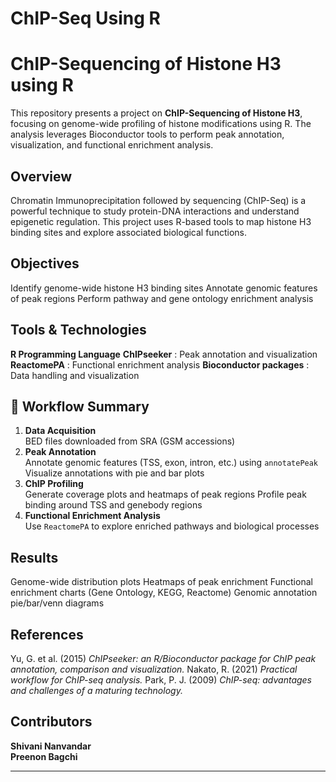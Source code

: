 # ChIP-Seq Using R
 
# ChIP-Sequencing of Histone H3 using R

This repository presents a project on **ChIP-Sequencing of Histone H3**, focusing on genome-wide profiling of histone modifications using R. The analysis leverages
Bioconductor tools to perform peak annotation, visualization, and functional enrichment analysis.

## Overview

Chromatin Immunoprecipitation followed by sequencing (ChIP-Seq) is a powerful technique to study protein-DNA interactions and understand epigenetic regulation.
This project uses R-based tools to map histone H3 binding sites and explore associated biological functions.

## Objectives

Identify genome-wide histone H3 binding sites
Annotate genomic features of peak regions
Perform pathway and gene ontology enrichment analysis

## Tools & Technologies

**R Programming Language**
**ChIPseeker** : Peak annotation and visualization
**ReactomePA** : Functional enrichment analysis
**Bioconductor packages** : Data handling and visualization

## 🧪 Workflow Summary

1. **Data Acquisition**  
   BED files downloaded from SRA (GSM accessions)
2. **Peak Annotation**  
   Annotate genomic features (TSS, exon, intron, etc.) using `annotatePeak`
   Visualize annotations with pie and bar plots
3. **ChIP Profiling**  
   Generate coverage plots and heatmaps of peak regions
   Profile peak binding around TSS and genebody regions
4. **Functional Enrichment Analysis**  
   Use `ReactomePA` to explore enriched pathways and biological processes

## Results

Genome-wide distribution plots
Heatmaps of peak enrichment
Functional enrichment charts (Gene Ontology, KEGG, Reactome)
Genomic annotation pie/bar/venn diagrams

## References

Yu, G. et al. (2015) *ChIPseeker: an R/Bioconductor package for ChIP peak annotation, comparison and visualization.*
Nakato, R. (2021) *Practical workflow for ChIP-seq analysis.*
Park, P. J. (2009) *ChIP-seq: advantages and challenges of a maturing technology.*

## Contributors

**Shivani Nanvandar**  
**Preenon Bagchi**  

---
